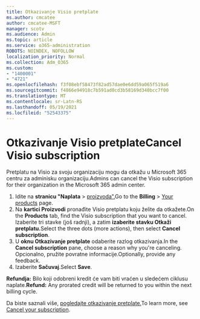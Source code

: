 ```yaml
---
title: Otkazivanje Visio pretplate
ms.author: cmcatee
author: cmcatee-MSFT
manager: scotv
ms.audience: Admin
ms.topic: article
ms.service: o365-administration
ROBOTS: NOINDEX, NOFOLLOW
localization_priority: Normal
ms.collection: Adm_O365
ms.custom:
- "1400001"
- "4721"
ms.openlocfilehash: f3f08ebf58473f82ad57dae0e6dd59a065f519a6
ms.sourcegitcommit: f4866e94918c7b591ad0cd3b58169d340bcc7f00
ms.translationtype: MT
ms.contentlocale: sr-Latn-RS
ms.lasthandoff: 05/19/2021
ms.locfileid: "52543375"
---
```

# <a name="cancel-visio-subscription"></a><span data-ttu-id="69f61-102">Otkazivanje Visio pretplate</span><span class="sxs-lookup"><span data-stu-id="69f61-102">Cancel Visio subscription</span></span>

<span data-ttu-id="69f61-103">Pretplatu na Visio za svoju organizaciju mogu da otkažu u Microsoft 365 centru za adminisku organizaciju.</span><span class="sxs-lookup"><span data-stu-id="69f61-103">Admins can cancel the Visio subscription for their organization in the Microsoft 365 admin center.</span></span>

1. <span data-ttu-id="69f61-104">Idite na **stranicu "Naplata** \> [proizvoda".](https://go.microsoft.com/fwlink/p/?linkid=842054)</span><span class="sxs-lookup"><span data-stu-id="69f61-104">Go to the **Billing** \> [Your products](https://go.microsoft.com/fwlink/p/?linkid=842054) page.</span></span>
2. <span data-ttu-id="69f61-105">Na **kartici Proizvodi** pronađite Visio pretplatu koju želite da otkažete.</span><span class="sxs-lookup"><span data-stu-id="69f61-105">On the **Products** tab, find the Visio subscription that you want to cancel.</span></span> <span data-ttu-id="69f61-106">Izaberite tri stavke (još radnji), a zatim **izaberite stavku Otkaži pretplatu.**</span><span class="sxs-lookup"><span data-stu-id="69f61-106">Select the three dots (more actions), then select **Cancel subscription**.</span></span>
3. <span data-ttu-id="69f61-107">U **oknu Otkazivanje pretplate** odaberite razlog otkazivanja.</span><span class="sxs-lookup"><span data-stu-id="69f61-107">In the **Cancel subscription** pane, choose a reason why you're canceling.</span></span> <span data-ttu-id="69f61-108">Opcionalno, pružite povratne informacije.</span><span class="sxs-lookup"><span data-stu-id="69f61-108">Optionally, provide any feedback.</span></span>
4. <span data-ttu-id="69f61-109">Izaberite **Sačuvaj**.</span><span class="sxs-lookup"><span data-stu-id="69f61-109">Select **Save**.</span></span>

<span data-ttu-id="69f61-110">**Refundja:** Bilo koji odobreni kredit će vam biti vraćen u sledećem ciklusu naplate.</span><span class="sxs-lookup"><span data-stu-id="69f61-110">**Refund:** Any prorated credit will be returned to you within the next billing cycle.</span></span>

<span data-ttu-id="69f61-111">Da biste saznali više, [pogledajte otkazivanje pretplate.](/microsoft-365/commerce/subscriptions/cancel-your-subscription)</span><span class="sxs-lookup"><span data-stu-id="69f61-111">To learn more, see [Cancel your subscription](/microsoft-365/commerce/subscriptions/cancel-your-subscription).</span></span>